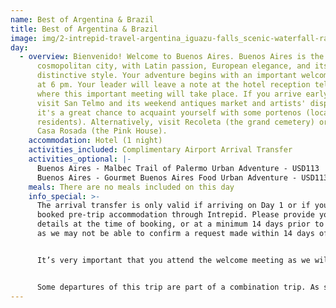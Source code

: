 ```yaml
---
name: Best of Argentina & Brazil
title: Best of Argentina & Brazil
image: img/2-intrepid-travel-argentina_iguazu-falls_scenic-waterfall-rainbow_ss-669004393.jpg
day:
  - overview: Bienvenido! Welcome to Buenos Aires. Buenos Aires is the ultimate
      cosmopolitan city, with Latin passion, European elegance, and its own
      distinctive style. Your adventure begins with an important welcome meeting
      at 6 pm. Your leader will leave a note at the hotel reception telling you
      where this important meeting will take place. If you arrive early, why not
      visit San Telmo and its weekend antiques market and artists' displays –
      it's a great chance to acquaint yourself with some portenos (local
      residents). Alternatively, visit Recoleta (the grand cemetery) or perhaps
      Casa Rosada (the Pink House).
    accommodation: Hotel (1 night)
    activities_included: Complimentary Airport Arrival Transfer
    activities_optional: |-
      Buenos Aires - Malbec Trail of Palermo Urban Adventure - USD113
      Buenos Aires - Gourmet Buenos Aires Food Urban Adventure - USD113
    meals: There are no meals included on this day
    info_special: >-
      The arrival transfer is only valid if arriving on Day 1 or if you have
      booked pre-trip accommodation through Intrepid. Please provide your flight
      details at the time of booking, or at a minimum 14 days prior to travel,
      as we may not be able to confirm a request made within 14 days of travel.


      It’s very important that you attend the welcome meeting as we will be collecting insurance details and next of kin information at this time. If you are going to be late please let your travel agent or hotel reception know. Ask reception or look for a note in the lobby for more information on where the meeting will take place.


      Some departures of this trip are part of a combination trip. As such, some of your fellow travellers may have started their trip 8 days ago in Santiago on Chile, Argentina & Brazil (GPKRC), or 15 days ago in Lima on Best of Peru, Argentina & Brazil (GGKPC), or 20 days ago in Lima on Highlights of South America (GGCRC)
---
```

